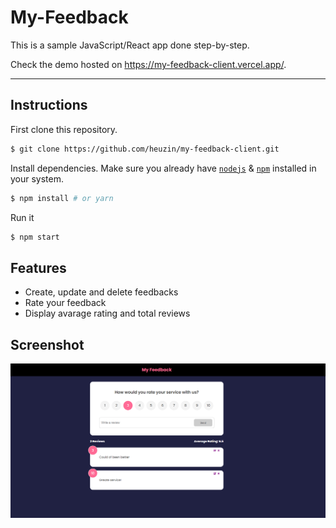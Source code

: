 # My-Feedback

This is a sample JavaScript/React app done step-by-step.

Check the demo hosted on https://my-feedback-client.vercel.app/.

---

## Instructions

First clone this repository.

```bash
$ git clone https://github.com/heuzin/my-feedback-client.git
```

Install dependencies. Make sure you already have [`nodejs`](https://nodejs.org/en/) & [`npm`](https://www.npmjs.com/)
installed in your system.

```bash
$ npm install # or yarn
```

Run it

```bash
$ npm start
```

## Features

- Create, update and delete feedbacks
- Rate your feedback
- Display avarage rating and total reviews

## Screenshot

![GitHub Logo](/client/src/img/my-feedback.png)
